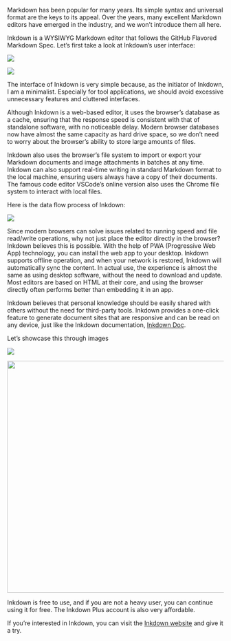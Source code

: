 Markdown has been popular for many years. Its simple syntax and universal format are the keys to its appeal. Over the years, many excellent Markdown editors have emerged in the industry, and we won’t introduce them all here.

Inkdown is a WYSIWYG Markdown editor that follows the GitHub Flavored Markdown Spec. Let’s first take a look at Inkdown’s user interface:

![](https://resource.inkdown.me/inkdown/h-3.png)

![](https://resource.inkdown.me/inkdown/h-2.png)

The interface of Inkdown is very simple because, as the initiator of Inkdown, I am a minimalist. Especially for tool applications, we should avoid excessive unnecessary features and cluttered interfaces.

Although Inkdown is a web-based editor, it uses the browser’s database as a cache, ensuring that the response speed is consistent with that of standalone software, with no noticeable delay. Modern browser databases now have almost the same capacity as hard drive space, so we don’t need to worry about the browser’s ability to store large amounts of files.

Inkdown also uses the browser’s file system to import or export your Markdown documents and image attachments in batches at any time. Inkdown can also support real-time writing in standard Markdown format to the local machine, ensuring users always have a copy of their documents. The famous code editor VSCode’s online version also uses the Chrome file system to interact with local files.

Here is the data flow process of Inkdown:

![](https://www.inkdown.me/images/dt1.png)

Since modern browsers can solve issues related to running speed and file read/write operations, why not just place the editor directly in the browser? Inkdown believes this is possible. With the help of PWA (Progressive Web App) technology, you can install the web app to your desktop. Inkdown supports offline operation, and when your network is restored, Inkdown will automatically sync the content. In actual use, the experience is almost the same as using desktop software, without the need to download and update. Most editors are based on HTML at their core, and using the browser directly often performs better than embedding it in an app.

Inkdown believes that personal knowledge should be easily shared with others without the need for third-party tools. Inkdown provides a one-click feature to generate document sites that are responsive and can be read on any device, just like the Inkdown documentation, [Inkdown Doc](https://pb.inkdown.me/inkdown/book/docs).

Let’s showcase this through images

![](https://resource.inkdown.me/inkdown/p-1.png)

<img src="https://resource.inkdown.me/inkdown/pb-m1.png" alt="" height="539" />

Inkdown is free to use, and if you are not a heavy user, you can continue using it for free. The Inkdown Plus account is also very affordable.

If you’re interested in Inkdown, you can visit the [Inkdown website](https://www.inkdown.me/) and give it a try.